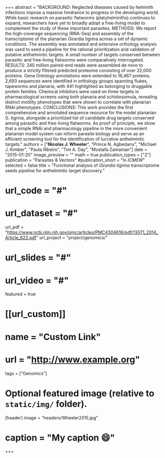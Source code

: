 +++
abstract = "BACKGROUND: Neglected diseases caused by helminth infections impose a massive hindrance to progress in the developing world. While basic research on parasitic flatworms (platyhelminths) continues to expand, researchers have yet to broadly adopt a free-living model to complement the study of these important parasites. METHODS: We report the high-coverage sequencing (RNA-Seq) and assembly of the transcriptome of the planarian Girardia tigrina across a set of dynamic conditions. The assembly was annotated and extensive orthology analysis was used to seed a pipeline for the rational prioritization and validation of putative anthelmintic targets. A small number of targets conserved between parasitic and free-living flatworms were comparatively interrogated. RESULTS: 240 million paired-end reads were assembled de novo to produce a strictly filtered predicted proteome consisting of over 22,000 proteins. Gene Ontology annotations were extended to 16,467 proteins. 2,693 sequences were identified in orthology groups spanning flukes, tapeworms and planaria, with 441 highlighted as belonging to druggable protein families. Chemical inhibitors were used on three targets in pharmacological screens using both planaria and schistosomula, revealing distinct motility phenotypes that were shown to correlate with planarian RNAi phenotypes. CONCLUSIONS: This work provides the first comprehensive and annotated sequence resource for the model planarian G. tigrina, alongside a prioritized list of candidate drug targets conserved among parasitic and free-living flatworms. As proof of principle, we show that a simple RNAi and pharmacology pipeline in the more convenient planarian model system can inform parasite biology and serve as an efficient screening tool for the identification of lucrative anthelmintic targets."
authors = ["**Nicolas J. Wheeler**", "Prince N. Agbedanu", "Michael J. Kimber", "Paula Ribeiro", "Tim A. Day", "Mostafa Zamanian"]
date = "2015-01-20"
image_preview = ""
math = true
publication_types = ["2"]
publication = "Parasites & Vectors"
#publication_short = "In *ICMEW*"
selected = false
title = "Functional analysis of *Girardia tigrina* transcriptome seeds pipeline for anthelmintic target discovery."
# url_code = "#"
# url_dataset = "#"
url_pdf = "https://www.ncbi.nlm.nih.gov/pmc/articles/PMC4304616/pdf/13071_2014_Article_622.pdf"
url_project = "project/genomics/"
# url_slides = "#"
# url_video = "#"

featured = true

# [[url_custom]]
# name = "Custom Link"
# url = "http://www.example.org"

tags = ["Genomics"]

# Optional featured image (relative to `static/img/` folder).
[header]
image = "headers/Wheeler2015.jpg"
# caption = "My caption :smile:"

+++
